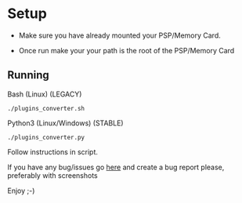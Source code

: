 # Setup
  
   - Make sure you have already mounted your PSP/Memory Card.
   
  - Once run make your your path is the root of the PSP/Memory Card

## Running

Bash (Linux) (LEGACY)

`./plugins_converter.sh`

Python3 (Linux/Windows) (STABLE)

`./plugins_converter.py`

Follow instructions in script.

If you have any bug/issues go [here](https://github.com/krazynez/ARK-Plugin-Converter/issues) and create a bug report please, preferably with screenshots

Enjoy ;-)
